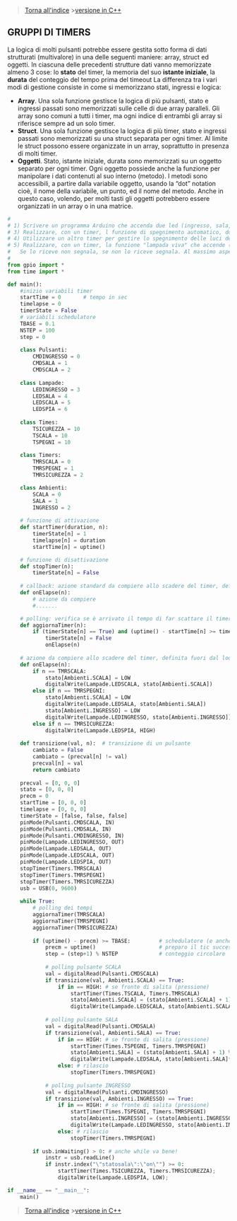 >[Torna all'indice](indextimers.md) >[versione in C++](gruppitimers.md)
## **GRUPPI DI TIMERS**

La logica di molti pulsanti potrebbe essere gestita sotto forma di dati strutturati (multivalore) in una delle seguenti maniere: array, struct ed oggetti. 
In ciascuna delle precedenti strutture dati vanno memorizzate almeno 3 cose: lo **stato** del timer, la memoria del suo **istante iniziale**, la **durata** del conteggio del tempo prima del timeout
La differenza tra i vari modi di gestione consiste in come si memorizzano stati, ingressi e logica:
- **Array**. Una sola funzione gestisce la logica di più pulsanti, stato e ingressi passati sono memorizzati sulle celle di due array paralleli. Gli array sono comuni a tutti i timer, ma ogni indice di entrambi gli array si riferisce sempre ad un solo timer.
- **Struct**. Una sola funzione gestisce la logica di più timer, stato e ingressi passati sono memorizzati su una struct separata per ogni timer. Al limite le struct possono essere organizzate in un array, soprattutto in presenza di molti timer.
- **Oggetti**. Stato, istante iniziale, durata sono memorizzati su un oggetto separato per ogni timer. Ogni oggetto possiede anche la funzione per manipolare i dati contenuti al suo interno (metodo). I metodi sono accessibili, a partire dalla variabile oggetto, usando la “dot” notation cioè, il nome della variabile, un punto, ed il nome del metodo. Anche in questo caso, volendo, per molti tasti gli oggetti potrebbero essere organizzati in un array o in una matrice.



```Python
#
# 1) Scrivere un programma Arduino che accenda due led (ingresso, sala, scala). Accenderli con tre pulsanti toggle separati. Lo stato dei led deve essere scritto sulla seriale all'avvenire (occorrenza) di ogni comando.
# 3) Realizzare, con un timer, l funzione di spegnimento automatico, dopo 10 secondi, della luce della scala. (dispensa timer.doc)
# 4) Utilizzare un altro timer per gestire lo spegnimento delle luci delle due sale alla pressione prolungata di uno dei loro pulsanti.
# 5) Realizzare, con un timer, la funzione "lampada viva" che accende (o fa lampeggiare) due led di segnalazione, uno per ogni sala, se non riceve via seriale il il comando "sala":"alive" e "ingresso":"alive" entro 10 secondi. 
#   Se lo riceve non segnala, se non lo riceve segnala. Al massimo aspetta 10 secondi per segnalare.
#
from gpio import *
from time import *

def main():
	#inizio variabili timer
	startTime = 0  		# tempo in sec
	timelapse = 0
	timerState = False
	# variabili schedulatore
	TBASE = 0.1
	NSTEP = 100
	step = 0
	
	class Pulsanti:
		CMDINGRESSO = 0
		CMDSALA = 1
		CMDSCALA = 2
		
	class Lampade:
		LEDINGRESSO = 3
		LEDSALA = 4
		LEDSCALA = 5
		LEDSPIA = 6
		
	class Times:
		TSICUREZZA = 10
		TSCALA = 10
		TSPEGNI = 10
		
	class Timers:
		TMRSCALA = 0
		TMRSPEGNI = 1
		TMRSICUREZZA = 2

	class Ambienti:
		SCALA = 0
		SALA = 1
		INGRESSO = 2
	
	# funzione di attivazione
	def startTimer(duration, n):
		timerState[n] = 1 
		timelapse[n] = duration
		startTime[n] = uptime()

	# funzione di disattivazione
	def stopTimer(n):
		timerState[n] = False
		
	# callback: azione standard da compiere allo scadere del timer, definita fuori dal loop
	def onElapse(n):
		# azione da compiere
		#.......

	# polling: verifica se è arrivato il tempo di far scattare il timer
	def aggiornaTimer(n):
		if (timerState[n] == True) and (uptime() - startTime[n] >= timelapse[n]):
			timerState[n] = False
			onElapse(n)
	
	# azione da compiere allo scadere del timer, definita fuori dal loop
	def onElapse(n):
		if n == TMRSCALA:
			stato[Ambienti.SCALA] = LOW
			digitalWrite(Lampade.LEDSCALA, stato[Ambienti.SCALA])
		else if n == TMRSPEGNI:
			stato[Ambienti.SCALA] = LOW
			digitalWrite(Lampade.LEDSALA, stato[Ambienti.SALA])
			stato[Ambienti.INGRESSO] = LOW
			digitalWrite(Lampade.LEDINGRESSO, stato[Ambienti.INGRESSO])
		else if n == TMRSICUREZZA:
			digitalWrite(Lampade.LEDSPIA, HIGH)
    
	def transizione(val, n):  # transizione di un pulsante
		cambiato = False 
		cambiato = (precval[n] != val)
		precval[n] = val  
		return cambiato
		
	precval = [0, 0, 0]
	stato = [0, 0, 0]
	precm = 0
	startTime = [0, 0, 0]
	timelapse = [0, 0, 0]
	timerState = [false, false, false]
	pinMode(Pulsanti.CMDSCALA, IN)
	pinMode(Pulsanti.CMDSALA, IN)
	pinMode(Pulsanti.CMDINGRESSO, IN)
	pinMode(Lampade.LEDINGRESSO, OUT)
	pinMode(Lampade.LEDSALA, OUT)
	pinMode(Lampade.LEDSCALA, OUT)
	pinMode(Lampade.LEDSPIA, OUT)
	stopTimer(Timers.TMRSCALA)
	stopTimer(Timers.TMRSPEGNI)
	stopTimer(Timers.TMRSICUREZZA)
	usb = USB(0, 9600)
	
	while True:
		# polling dei tempi
		aggiornaTimer(TMRSCALA)
		aggiornaTimer(TMRSPEGNI)
		aggiornaTimer(TMRSICUREZZA)
			
		if (uptime() - precm) >= TBASE:  	   	# schedulatore (e anche antirimbalzo)
			precm = uptime()  			   		# preparo il tic successivo	
			step = (step+1) % NSTEP				# conteggio circolare
			
			# polling pulsante SCALA
			val = digitalRead(Pulsanti.CMDSCALA)
			if transizione(val, Ambienti.SCALA) == True:
				if in == HIGH: # se fronte di salita (pressione)
					startTimer(Times.TSCALA, Timers.TMRSCALA)
					stato[Ambienti.SCALA] = (stato[Ambienti.SCALA] + 1) % 2;
					digitalWrite(Lampade.LEDSCALA, stato[Ambienti.SCALA]*1023);
			
			# polling pulsante SALA
			val = digitalRead(Pulsanti.CMDSALA)
			if transizione(val, Ambienti.SALA) == True:
				if in == HIGH: # se fronte di salita (pressione)
					startTimer(Times.TSPEGNI, Timers.TMRSPEGNI)
					stato[Ambienti.SALA] = (stato[Ambienti.SALA] + 1) % 2
					digitalWrite(Lampade.LEDSALA, stato[Ambienti.SALA]*1023)
				else: # rilascio
					stopTimer(Timers.TMRSPEGNI)
	
			# polling pulsante INGRESSO
			val = digitalRead(Pulsanti.CMDINGRESSO)
			if transizione(val, Ambienti.INGRESSO) == True:
				if in == HIGH: # se fronte di salita (pressione)
					startTimer(Times.TSPEGNI, Timers.TMRSPEGNI)
					stato[Ambienti.INGRESSO] = (stato[Ambienti.INGRESSO] + 1) % 2
					digitalWrite(Lampade.LEDINGRESSO, stato[Ambienti.INGRESSO]*1023)
				else: # rilascio
					stopTimer(Timers.TMRSPEGNI)
					
		if usb.inWaiting() > 0: # anche while va bene!			
			instr = usb.readLine()
			if instr.index("\"statosala\":\"on\"") >= 0:
				startTimer(Times.TSICUREZZA, Timers.TMRSICUREZZA);
				digitalWrite(Lampade.LEDSPIA, LOW);

if __name__ == "__main__":
	main()
```
>[Torna all'indice](indextimers.md) >[versione in C++](gruppitimers.md)
